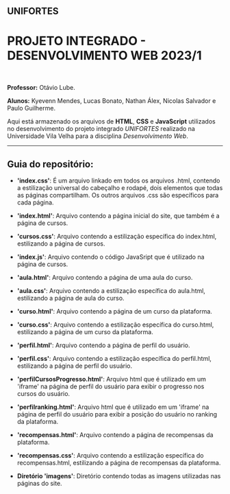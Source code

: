 ## UNIFORTES
# PROJETO INTEGRADO - DESENVOLVIMENTO WEB 2023/1

<br>


**Professor:** Otávio Lube.

**Alunos:** Kyevenn Mendes, Lucas Bonato, Nathan Álex, Nicolas Salvador e Paulo Guilherme.

Aqui está armazenado os arquivos de **HTML**, **CSS** e **JavaScript** utilizados no desenvolvimento do projeto integrado *UNIFORTES* realizado na Universidade Vila Velha para a disciplina *Desenvolvimento Web*.

<hr>

## Guia do repositório:

* **'index.css'**: É um arquivo linkado em todos os arquivos .html, contendo a estilização universal do cabeçalho e rodapé, dois elementos que todas as páginas compartilham. Os outros arquivos .css são específicos para cada página.

* **'index.html'**: Arquivo contendo a página inicial do site, que também é a página de cursos.

* **'cursos.css'**: Arquivo contendo a estilização específica do index.html, estilizando a página de cursos.

* **'index.js'**: Arquivo contendo o código JavaSript que é utilizado na página de cursos.

* **'aula.html'**: Arquivo contendo a página de uma aula do curso.

* **'aula.css'**: Arquivo contendo a estilização específica do aula.html, estilizando a página de aula do curso.

* **'curso.html'**: Arquivo contendo a página de um curso da plataforma.

* **'curso.css'**: Arquivo contendo a estilização específica do curso.html, estilizando a página de um curso da plataforma.

* **'perfil.html'**: Arquivo contendo a página de perfil do usuário.

* **'perfil.css'**: Arquivo contendo a estilização específica do perfil.html, estilizando a página de perfil do usuário.

* **'perfilCursosProgresso.html'**: Arquivo html que é utilizado em um 'iframe' na página de perfil do usuário para exibir o progresso nos cursos do usuário.

* **'perfilranking.html'**: Arquivo html que é utilizado em um 'iframe' na página de perfil do usuário para exibir a posição do usuário no ranking da plataforma.
 
* **'recompensas.html'**: Arquivo contendo a página de recompensas da plataforma.

* **'recompensas.css'**: Arquivo contendo a estilização específica do recompensas.html, estilizando a página de recompensas da plataforma.

* **Diretório 'imagens'**: Diretório contendo todas as imagens utilizadas nas páginas do site.
